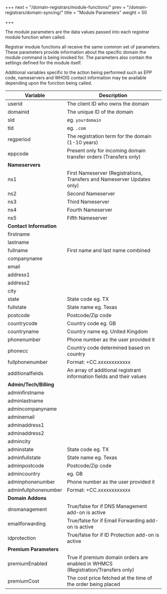 +++
next = "/domain-registrars/module-functions/"
prev = "/domain-registrars/domain-syncing/"
title = "Module Parameters"
weight = 50

+++

The module parameters are the data values passed into each registrar module function when called.

Registrar module functions all receive the same common set of parameters. These parameters provide information about the specific domain the module command is being invoked for. The parameters also contain the settings defined for the module itself.

Additional variables specific to the action being performed such as EPP code, nameservers and WHOIS contact information may be available depending upon the function being called.

| Variable | Description |
| --------- | ----------- |
| userid | The client ID who owns the domain
| domainid | The unique ID of the domain
| sld | eg. `yourdomain`
| tld | eg. `.com`
| regperiod | The registration term for the domain (1-10 years)
| eppcode | Present only for incoming domain transfer orders (Transfers only)
| **Nameservers**
| ns1 | First Nameserver (Registrations, Transfers and Nameserver Updates only)
| ns2 | Second Nameserver
| ns3 | Third Nameserver
| ns4 | Fourth Nameserver
| ns5 | Fifth Nameserver
| **Contact Information**
| firstname |
| lastname |
| fullname | First name and last name combined
| companyname |
| email |
| address1 |
| address2 |
| city |
| state | State code eg. TX
| fullstate | State name eg. Texas
| postcode | Postcode/Zip code
| countrycode | Country code eg. GB
| countryname | Country name eg. United Kingdom
| phonenumber | Phone number as the user provided it
| phonecc | Country code determined based on country
| fullphonenumber | Format: +CC.xxxxxxxxxxxx
| additionalfields | An array of additional registrant information fields and their values
| **Admin/Tech/Billing**
| adminfirstname |
| adminlastname |
| admincompanyname |
| adminemail |
| adminaddress1 |
| adminaddress2 |
| admincity |
| adminstate | State code eg. TX
| adminfullstate | State name eg. Texas
| adminpostcode | Postcode/Zip code
| admincountry | eg. GB
| adminphonenumber | Phone number as the user provided it
| adminfullphonenumber | Format: +CC.xxxxxxxxxxxx
| **Domain Addons**
| dnsmanagement | True/false for if DNS Management add-on is active
| emailforwarding | True/false for if Email Forwarding add-on is active
| idprotection | True/false for if ID Protection add-on is active
| **Premium Parameters**
| premiumEnabled | True if premium domain orders are enabled in WHMCS (Registration/Transfers only)
| premiumCost | The cost price fetched at the time of the order being placed
